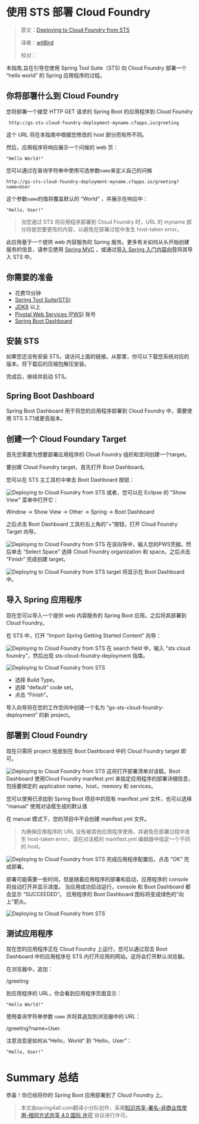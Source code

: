 # 使用 STS 部署 Cloud Foundry

> 原文：[Deploying to Cloud Foundry from STS](https://spring.io/guides/gs/sts-cloud-foundry-deployment/)
>
> 译者：[wjtBird](https://github.com/wjtBird)
>
> 校对：

本指南,旨在引导您使用 Spring Tool Suite（STS) 向 Cloud Foundry 部署一个 “hello world” 的 Spring 应用程序的过程。


## 你将部署什么到 Cloud Foundry

您将部署一个接受 HTTP GET 请求的 Spring Boot 的应用程序到 Cloud Foundry

```
 http://gs-sts-cloud-foundry-deployment-myname.cfapps.io/greeting
```

这个 URL 将在本指南中根据您修改的 host 部分而有所不同。

然后，应用程序将响应展示一个问候的 web 页：

``` "Hello World!" ```

您可以通过在查询字符串中使用可选参数```name```来定义自己的问候

``` http://gs-sts-cloud-foundry-deployment-myname.cfapps.io/greeting?name=User ```

这个参数```name```的值将覆盖默认的 “World” ，并展示在响应中：

```"Hello, User!"```

>当您通过 STS 将应用程序部署到 Cloud Foundry 时，URL 的 myname 部分将是您要更改的内容，以避免在部署过程中发生 host-taken error。

此应用基于一个提供 web 内容服务的 Spring 服务。更多有关如何从头开始创建服务的信息，请参见使用 [Spring MVC]() ，或通过[导入 Spring 入门内容向导]()将其导入 STS 中。


## 你需要的准备

* 花费15分钟
* [Spring Tool Suite(STS)]()
* [JDK8]() 以上
* [Pivotal Web Services (PWS)]() 账号
* [Spring Boot Dashboard]()


## 安装 STS

如果您还没有安装 STS，请访问上面的链接。从那里，你可以下载您系统对应的版本。将下载后的压缩包解压安装。

完成后，继续并启动 STS。


## Spring Boot Dashboard

Spring Boot Dashboard 用于将您的应用程序部署到 Cloud Foundry 中，需要使用 STS 3.7.1或更高版本。


## 创建一个 Cloud Foundary Target

首先您需要为想要部署应用程序的 Cloud Foundry 组织和空间创建一个target。

要创建 Cloud Foundry target，首先打开 Boot Dashboard。

您可以在 STS 主工具栏中单击 Boot Dashboard 按钮：

![Deploying to Cloud Foundry from STS](https://github.com/wjtBird/spring-guides-translation/blob/master/translated/static/1052/boot_dashboard_view_main_toolbar.png?raw=true)
或者，您可以在 Eclipse 的 “Show View” 菜单中打开它：

Window → Show View → Other → Spring → Boot Dashboard

之后点击 Boot Dashboard 工具栏右上角的“+”按钮，打开 Cloud Foundry Target 向导。

![Deploying to Cloud Foundry from STS](https://github.com/wjtBird/spring-guides-translation/blob/master/translated/static/1052/boot_dashboard_view_basic.png?raw=true)
在该向导中，输入您的PWS凭据，然后单击 “Select Space” 选择 Cloud Foundry organization 和 space。之后点击 “Finish” 完成创建 target。

![Deploying to Cloud Foundry from STS](https://github.com/wjtBird/spring-guides-translation/blob/master/translated/static/1052/add_cf_target.png?raw=true)
target 将显示在 Boot Dashboard 中。


## 导入 Spring 应用程序

现在您可以导入一个提供 web 内容服务的 Spring Boot 应用。之后将其部署到 Cloud Foundry。

在 STS 中，打开 “Import Spring Getting Started Content” 向导：

![Deploying to Cloud Foundry from STS](https://github.com/wjtBird/spring-guides-translation/blob/master/translated/static/1052/import_gsg.png?raw=true)
在 search field 中，输入 “sts cloud foundry”，然后出现 sts-cloud-foundry-deployment 指南。

![Deploying to Cloud Foundry from STS](https://github.com/wjtBird/spring-guides-translation/blob/master/translated/static/1052/import_gsg_wizard.png?raw=true)
* 选择 Build Type。
* 选择 “default” code set。
* 点击 “Finish”。

导入向导将在您的工作空间中创建一个名为 “gs-sts-cloud-foundry-deployment” 的新 project。


## 部署到 Cloud Foundry

现在只需将 project 拖放到在 Boot Dashboard 中的 Cloud Foundry target 即可。

![Deploying to Cloud Foundry from STS](https://github.com/wjtBird/spring-guides-translation/blob/master/translated/static/1052/drag_drop.png?raw=true)
这将打开部署清单对话框。Boot Dashboard 使用Cloud Foundry manifest.yml 来指定应用程序的部署详细信息，包括要绑定的 application name，host，memory 和 services。

您可以使用已添加到 Spring Boot 项目中的现有 manifest.yml 文件，也可以选择 “manual” 使用对话框生成的默认值

在 manual 模式下，您的项目中不会创建 manifest.yml 文件。

>为确保应用程序的 URL 没有被其他应用程序使用，并避免在部署过程中发生 host-taken error，请在对话框的 manifest.yml 编辑器中指定一个不同的 host。

![Deploying to Cloud Foundry from STS](https://github.com/wjtBird/spring-guides-translation/blob/master/translated/static/1052/deployment_manifest.png?raw=true)
完成应用程序配置后，点击 “OK” 完成部署。

部署可能需要一些时间，但是随着应用程序的部署和启动，应用程序的 console 将自动打开并显示进度。 当应用成功启动运行，console 和 Boot Dashboard 都会显示 “SUCCEEDED”。 应用程序的 Boot Dashboard 图标将变成绿色的“向上”箭头。

![Deploying to Cloud Foundry from STS](https://github.com/wjtBird/spring-guides-translation/blob/master/translated/static/1052/console_application_running.png?raw=true)


## 测试应用程序

现在您的应用程序正在 Cloud Foundry 上运行，您可以通过双击 Boot Dashboard 中的应用程序在 STS 内打开应用的网站。这将会打开默认浏览器。

在浏览器中，追加：

/greeting

到应用程序的 URL，你会看到应用程序页面显示：

```"Hello World!"```

使用查询字符串参数 ```name``` 并将其追加到浏览器中的 URL：

/greeting?name=User.

注意消息是如何从“Hello，World“ 到 “Hello，User”：

```"Hello, User!"```


# Summary 总结

恭喜！你已经将你的 Spring Boot 应用部署到了 Cloud Foundry 上。

> 本文由spring4all.com翻译小分队创作，采用[知识共享-署名-非商业性使用-相同方式共享 4.0 国际 许可](http://creativecommons.org/licenses/by-nc-sa/4.0/) 协议进行许可。



